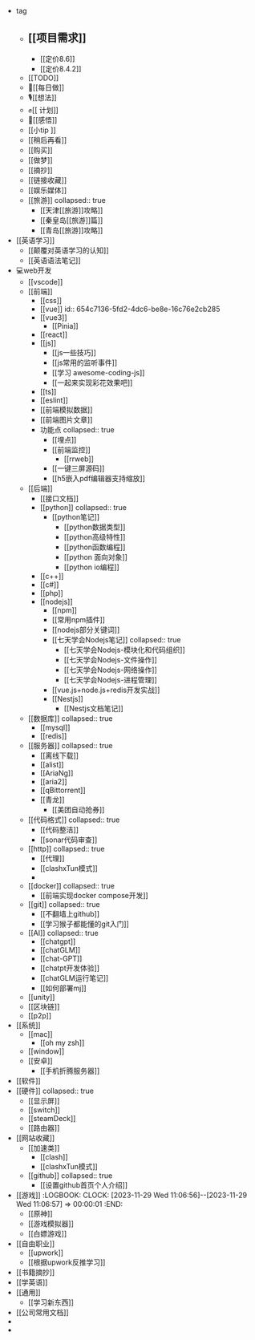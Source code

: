 - tag
	- [[项目需求]]
		-
		- [[定价8.6]]
		- [[定价8.4.2]]
	- [[TODO]]
	- 🦵[[每日做]]
	- 🎙[[想法]]
	- ✊[[ 计划]]
	- 🧠[[感悟]]
	- [[小tip ]]
	- [[稍后再看]]
	- [[购买]]
	- [[做梦]]
	- [[摘抄]]
	- [[链接收藏]]
	- [[娱乐媒体]]
	- [[旅游]]
	  collapsed:: true
		- [[天津[[旅游]]攻略]]
		- [[秦皇岛[[旅游]]篇]]
		- [[青岛[[旅游]]攻略]]
- [[英语学习]]
	- [[颠覆对英语学习的认知]]
	- [[英语语法笔记]]
- 💻web开发
	- [[vscode]]
	- [[前端]]
		- [[css]]
		- [[vue]]
		  id:: 654c7136-5fd2-4dc6-be8e-16c76e2cb285
		- [[vue3]]
			- [[Pinia]]
		- [[react]]
		- [[js]]
			- [[js一些技巧]]
			- [[js常用的监听事件]]
			- [[学习 awesome-coding-js]]
			- [[一起来实现彩花效果吧]]
		- [[ts]]
		- [[eslint]]
		- [[前端模拟数据]]
		- [[前端图片文章]]
		- 功能点
		  collapsed:: true
			- [[埋点]]
			- [[前端监控]]
				- [[rrweb]]
			- [[一键三屏源码]]
			- [[h5嵌入pdf编辑器支持缩放]]
	- [[后端]]
		- [[接口文档]]
		- [[python]]
		  collapsed:: true
			- [[python笔记]]
				- [[python数据类型]]
				- [[python高级特性]]
				- [[python函数编程]]
				- [[python 面向对象]]
				- [[python io编程]]
		- [[c++]]
		- [[c#]]
		- [[php]]
		- [[nodejs]]
			- [[npm]]
			- [[常用npm插件]]
			- [[nodejs部分关键词]]
			- [[七天学会Nodejs笔记]]
			  collapsed:: true
				- [[七天学会Nodejs-模块化和代码组织]]
				- [[七天学会Nodejs-文件操作]]
				- [[七天学会Nodejs-网络操作]]
				- [[七天学会Nodejs-进程管理]]
			- [[vue.js+node.js+redis开发实战]]
			- [[Nestjs]]
				- [[Nestjs文档笔记]]
	- [[数据库]]
	  collapsed:: true
		- [[mysql]]
		- [[redis]]
	- [[服务器]]
	  collapsed:: true
		- [[离线下载]]
		- [[alist]]
		- [[AriaNg]]
		- [[aria2]]
		- [[qBittorrent]]
		- [[青龙]]
			- [[美团自动抢券]]
	- [[代码格式]]
	  collapsed:: true
		- [[代码整洁]]
		- [[sonar代码审查]]
	- [[http]]
	  collapsed:: true
		- [[代理]]
		- [[clashxTun模式]]
		-
	- [[docker]]
	  collapsed:: true
		- [[前端实现docker compose开发]]
	- [[git]]
	  collapsed:: true
		- [[不翻墙上github]]
		- [[学习猴子都能懂的git入门]]
	- [[AI]]
	  collapsed:: true
		- [[chatgpt]]
		- [[chatGLM]]
		- [[chat-GPT]]
		- [[chatpt开发体验]]
		- [[chatGLM运行笔记]]
		- [[如何部署mj]]
	- [[unity]]
	- [[区块链]]
	- [[p2p]]
- [[系统]]
	- [[mac]]
		- [[oh my zsh]]
	- [[window]]
	- [[安卓]]
		- [[手机折腾服务器]]
- [[软件]]
- [[硬件]]
  collapsed:: true
	- [[显示屏]]
	- [[switch]]
	- [[steamDeck]]
	- [[路由器]]
- [[网站收藏]]
	- [[加速类]]
		- [[clash]]
		- [[clashxTun模式]]
	- [[github]]
	  collapsed:: true
		- [[设置github首页个人介绍]]
- [[游戏]]
  :LOGBOOK:
  CLOCK: [2023-11-29 Wed 11:06:56]--[2023-11-29 Wed 11:06:57] =>  00:00:01
  :END:
	- [[原神]]
	- [[游戏模拟器]]
	- [[白嫖游戏]]
- [[自由职业]]
	- [[upwork]]
	- [[根据upwork反推学习]]
- [[书籍摘抄]]
- [[学英语]]
- [[通用]]
	- [[学习新东西]]
- [[公司常用文档]]
-
-